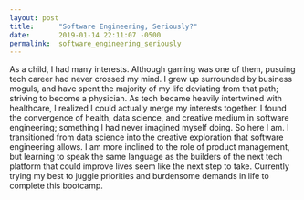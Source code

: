 ```yaml
---
layout: post
title:      "Software Engineering, Seriously?"
date:       2019-01-14 22:11:07 -0500
permalink:  software_engineering_seriously
---
```


As a child, I had many interests. Although gaming was one of them, pusuing tech career had never crossed my mind. I grew up surrounded by business moguls, and have spent the majority of my life deviating from that path; striving to become a physician. As tech became heavily intertwined with healthcare, I realized I could actually merge my interests together. I found the convergence of health, data science, and creative medium in software engineering; something I had never imagined myself doing. So here I am. I transitioned from data science into the creative exploration that software engineering allows. I am more inclined to the role of product management, but learning to speak the same language as the builders of the next tech platform that could improve lives seem like the next step to take. Currently trying my best to juggle priorities and burdensome demands in life to complete this bootcamp.
